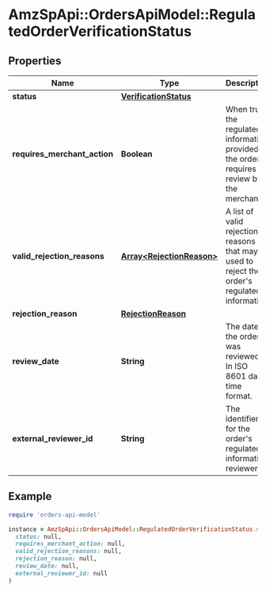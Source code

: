 # AmzSpApi::OrdersApiModel::RegulatedOrderVerificationStatus

## Properties

| Name | Type | Description | Notes |
| ---- | ---- | ----------- | ----- |
| **status** | [**VerificationStatus**](VerificationStatus.md) |  |  |
| **requires_merchant_action** | **Boolean** | When true, the regulated information provided in the order requires a review by the merchant. |  |
| **valid_rejection_reasons** | [**Array&lt;RejectionReason&gt;**](RejectionReason.md) | A list of valid rejection reasons that may be used to reject the order&#39;s regulated information. |  |
| **rejection_reason** | [**RejectionReason**](RejectionReason.md) |  | [optional] |
| **review_date** | **String** | The date the order was reviewed. In ISO 8601 date time format. | [optional] |
| **external_reviewer_id** | **String** | The identifier for the order&#39;s regulated information reviewer. | [optional] |

## Example

```ruby
require 'orders-api-model'

instance = AmzSpApi::OrdersApiModel::RegulatedOrderVerificationStatus.new(
  status: null,
  requires_merchant_action: null,
  valid_rejection_reasons: null,
  rejection_reason: null,
  review_date: null,
  external_reviewer_id: null
)
```

